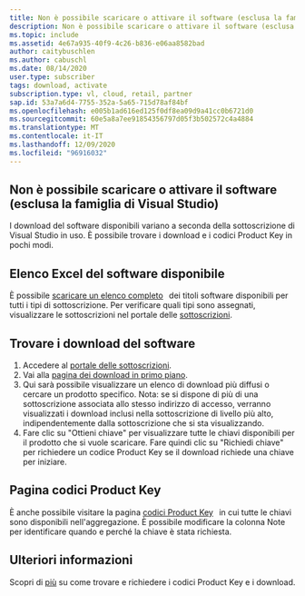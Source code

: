 ```yaml
---
title: Non è possibile scaricare o attivare il software (esclusa la famiglia di Visual Studio)
description: Non è possibile scaricare o attivare il software (esclusa la famiglia di Visual Studio), incluso con la sottoscrizione di Visual Studio.
ms.topic: include
ms.assetid: 4e67a935-40f9-4c26-b836-e06aa8582bad
author: caitybuschlen
ms.author: cabuschl
ms.date: 08/14/2020
user.type: subscriber
tags: download, activate
subscription.type: vl, cloud, retail, partner
sap.id: 53a7a6d4-7755-352a-5a65-715d78af84bf
ms.openlocfilehash: e005b1ad616ed125f0df8ea09d9a41cc0b6721d0
ms.sourcegitcommit: 60e5a8a7ee91854356797d05f3b502572c4a4884
ms.translationtype: MT
ms.contentlocale: it-IT
ms.lasthandoff: 12/09/2020
ms.locfileid: "96916032"
---
```

## <a name="im-unable-to-download-or-activate-software-excluding-visual-studio-family"></a>Non è possibile scaricare o attivare il software (esclusa la famiglia di Visual Studio)

I download del software disponibili variano a seconda della sottoscrizione di Visual Studio in uso. È possibile trovare i download e i codici Product Key in pochi modi.  

## <a name="excel-list-of-available-software"></a>Elenco Excel del software disponibile 
È possibile [scaricare un elenco completo](https://download.microsoft.com/download/1/5/4/15454442-CF17-47B9-A65D-DF84EF88511B/Visual_Studio_by_Subscription_Level.xlsx)   dei titoli software disponibili per tutti i tipi di sottoscrizione. Per verificare quali tipi sono assegnati, visualizzare le sottoscrizioni nel portale delle [sottoscrizioni](https://my.visualstudio.com/subscriptions).  

## <a name="find-software-downloads"></a>Trovare i download del software 
1. Accedere al [portale delle sottoscrizioni](https://my.visualstudio.com/benefits).  
1. Vai alla [pagina dei download in primo piano](https://my.visualstudio.com/downloads/featured).  
1. Qui sarà possibile visualizzare un elenco di download più diffusi o cercare un prodotto specifico. Nota: se si dispone di più di una sottoscrizione associata allo stesso indirizzo di accesso, verranno visualizzati i download inclusi nella sottoscrizione di livello più alto, indipendentemente dalla sottoscrizione che si sta visualizzando.  
4. Fare clic su "Ottieni chiave" per visualizzare tutte le chiavi disponibili per il prodotto che si vuole scaricare. Fare quindi clic su "Richiedi chiave" per richiedere un codice Product Key se il download richiede una chiave per iniziare. 

## <a name="product-keys-page"></a>Pagina codici Product Key 
È anche possibile visitare la pagina [codici Product Key](https://my.visualstudio.com/productkeys)   in cui tutte le chiavi sono disponibili nell'aggregazione. È possibile modificare la colonna Note per identificare quando e perché la chiave è stata richiesta. 

## <a name="more-information"></a>Ulteriori informazioni 
Scopri di [più](https://docs.microsoft.com/visualstudio/subscriptions/find-keys) su come trovare e richiedere i codici Product Key e i download.  